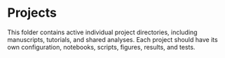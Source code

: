 # Projects

This folder contains active individual project directories, including manuscripts, tutorials, and shared analyses. Each project should have its own configuration, notebooks, scripts, figures, results, and tests.